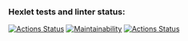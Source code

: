 ### Hexlet tests and linter status:
[![Actions Status](https://github.com/Reyka141/frontend-project-11/actions/workflows/hexlet-check.yml/badge.svg)](https://github.com/Reyka141/frontend-project-11/actions)
[![Maintainability](https://api.codeclimate.com/v1/badges/f429aab4fde6af2757c2/maintainability)](https://codeclimate.com/github/Reyka141/frontend-project-11/maintainability)
[![Actions Status](https://github.com/Reyka141/frontend-project-11/actions/workflows/system-check.yml/badge.svg)](https://github.com/Reyka141/frontend-project-11/actions/workflows/system-check.yml)